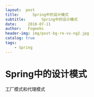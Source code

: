 ```yaml
---
layout:  post
title:		Spring中的设计模式
subtitle:		Spring中的设计模式
date:     2018-07-11
author:   Fogeeks
header-img: img/post-bg-re-vs-ng2.jpg
catalog: true
tags:
    - Spring
---
```

 
#	Spring中的设计模式


 工厂模式和代理模式 